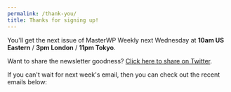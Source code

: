 ```yaml
---
permalink: /thank-you/
title: Thanks for signing up!
---
```

You'll get the next issue of MasterWP Weekly next Wednesday at **10am US Eastern** / **3pm London** / **11pm Tokyo**.

Want to share the newsletter goodness? <a href="https://twitter.com/intent/tweet?text=MasterWP%20is%20a%20quality%20weekly%20newsletter%20for%20WordPress%20professionals.%20Check%20it%20out%21%20%E2%8F%A9%20https%3A%2F%2Fmasterwp.co">Click here to share on Twitter</a>.

If you can't wait for next week's email, then you can check out the recent emails below:

<script>fbq('track', 'newsletter_subscription_complete');</script>

<script language="javascript"
    src="//masterwp.us13.list-manage.com/generate-js/?u=bf5d11ade9be022f552b86e69&amp;fid=6313&amp;show=5"
    type="text/javascript"></script>
